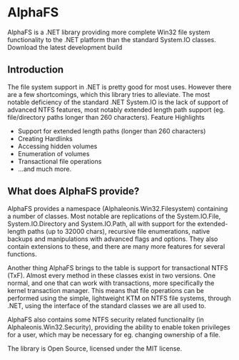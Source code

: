 # AlphaFS

AlphaFS is a .NET library providing more complete Win32 file system functionality to the .NET platform than the standard System.IO classes.
Download the latest development build

## Introduction

The file system support in .NET is pretty good for most uses. However there are a few shortcomings, which this library tries to alleviate. The most notable deficiency of the standard .NET System.IO is the lack of support of advanced NTFS features, most notably extended length path support (eg. file/directory paths longer than 260 characters).
Feature Highlights

* Support for extended length paths (longer than 260 characters)
* Creating Hardlinks
* Accessing hidden volumes
* Enumeration of volumes
* Transactional file operations
* ...and much more. 

## What does AlphaFS provide?

AlphaFS provides a namespace (Alphaleonis.Win32.Filesystem) containing a number of classes. Most notable
are replications of the System.IO.File, System.IO.Directory and System.IO.Path, all with support for the
extended-length paths (up to 32000 chars), recursive file enumerations, native backups and manipulations with 
advanced flags and options. They also contain extensions to these, and there are many more features 
for several functions.

Another thing AlphaFS brings to the table is support for transactional NTFS (TxF). Almost every method in
these classes exist in two versions. One normal, and one that can work with transactions, more specifically the
kernel transaction manager. This means that file operations can be performed using the simple, lightweight KTM 
on NTFS file systems, through .NET, using the interface of the standard classes we are all used to.

AlphaFS also contains some NTFS security related functionality (in Alphaleonis.Win32.Security), providing 
the ability to enable token privileges for a user, which may be necessary for eg. changing ownership of a file.

The library is Open Source, licensed under the MIT license.
